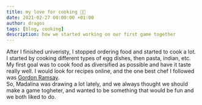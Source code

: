 ```yaml
---
title: my love for cooking 🧑‍🍳
date: 2021-02-27 00:00:00 +01:00
author: dragos
tags: [blog, cooking]
description: how we started working on our first game together
---
```


After I finished univeristy, I stopped ordering food and started to cook a lot.
<br />
I started by cooking different types of egg dishes, then pasta, indian, etc.
<br />
My first goal was to cook food as diversified as possible and have it taste really well. I would look for recipes online, and the one best chef I followed was [Gordon Ramsay](https://www.gordonramsay.com/).
<br />
So, Madalina was drawing a lot lately, and we always thought we should make a game togheter, and wanted to be something that would be fun and we both liked to do.

